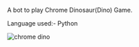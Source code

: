 A bot to play Chrome Dinosaur(Dino) Game. 

Language used:- Python


![chrome dino](https://user-images.githubusercontent.com/32337899/150486946-3be634ad-d8af-4c96-9744-22e583583a18.png)
